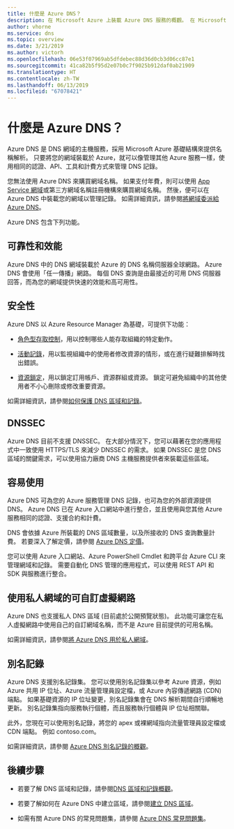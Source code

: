```yaml
---
title: 什麼是 Azure DNS？
description: 在 Microsoft Azure 上裝載 Azure DNS 服務的概觀。 在 Microsoft Azure 上裝載您的網域。
author: vhorne
ms.service: dns
ms.topic: overview
ms.date: 3/21/2019
ms.author: victorh
ms.openlocfilehash: 06e53f07969ab5dfdebec88d36d0cb3d06cc87e1
ms.sourcegitcommit: 41ca82b5f95d2e07b0c7f9025b912daf0ab21909
ms.translationtype: HT
ms.contentlocale: zh-TW
ms.lasthandoff: 06/13/2019
ms.locfileid: "67078421"
---
```

# <a name="what-is-azure-dns"></a>什麼是 Azure DNS？

Azure DNS 是 DNS 網域的主機服務，採用 Microsoft Azure 基礎結構來提供名稱解析。 只要將您的網域裝載於 Azure，就可以像管理其他 Azure 服務一樣，使用相同的認證、API、工具和計費方式來管理 DNS 記錄。

您無法使用 Azure DNS 來購買網域名稱。 如果支付年費，則可以使用 [App Service 網域](https://docs.microsoft.com/azure/app-service/manage-custom-dns-buy-domain#buy-the-domain)或第三方網域名稱註冊機構來購買網域名稱。 然後，便可以在 Azure DNS 中裝載您的網域以管理記錄。 如需詳細資訊，請參閱[將網域委派給 Azure DNS](dns-domain-delegation.md)。

Azure DNS 包含下列功能。

## <a name="reliability-and-performance"></a>可靠性和效能

Azure DNS 中的 DNS 網域裝載於 Azure 的 DNS 名稱伺服器全球網路。 Azure DNS 會使用「任一傳播」網路。 每個 DNS 查詢是由最接近的可用 DNS 伺服器回答，而為您的網域提供快速的效能和高可用性。

## <a name="security"></a>安全性

 Azure DNS 以 Azure Resource Manager 為基礎，可提供下功能：

* [角色型存取控制](https://docs.microsoft.com/azure/azure-resource-manager/resource-group-overview)，用以控制哪些人能存取組織的特定動作。

* [活動記錄](https://docs.microsoft.com/azure/azure-resource-manager/resource-group-overview)，用以監視組織中的使用者修改資源的情形，或在進行疑難排解時找出錯誤。

* [資源鎖定](https://docs.microsoft.com/azure/azure-resource-manager/resource-group-lock-resources)，用以鎖定訂用帳戶、資源群組或資源。 鎖定可避免組織中的其他使用者不小心刪除或修改重要資源。

如需詳細資訊，請參閱[如何保護 DNS 區域和記錄](dns-protect-zones-recordsets.md)。 

## <a name="dnssec"></a>DNSSEC

Azure DNS 目前不支援 DNSSEC。 在大部分情況下，您可以藉著在您的應用程式中一致使用 HTTPS/TLS 來減少 DNSSEC 的需求。 如果 DNSSEC 是您 DNS 區域的關鍵需求，可以使用協力廠商 DNS 主機服務提供者來裝載這些區域。

## <a name="ease-of-use"></a>容易使用

 Azure DNS 可為您的 Azure 服務管理 DNS 記錄，也可為您的外部資源提供 DNS。 Azure DNS 已在 Azure 入口網站中進行整合，並且使用與您其他 Azure 服務相同的認證、支援合約和計費。 

DNS 會依據 Azure 所裝載的 DNS 區域數量，以及所接收的 DNS 查詢數量計費。 若要深入了解定價，請參閱 [Azure DNS 定價](https://azure.microsoft.com/pricing/details/dns/)。

您可以使用 Azure 入口網站、Azure PowerShell Cmdlet 和跨平台 Azure CLI 來管理網域和記錄。 需要自動化 DNS 管理的應用程式，可以使用 REST API 和 SDK 與服務進行整合。

## <a name="customizable-virtual-networks-with-private-domains"></a>使用私人網域的可自訂虛擬網路

Azure DNS 也支援私人 DNS 區域 (目前處於公開預覽狀態)。 此功能可讓您在私人虛擬網路中使用自己的自訂網域名稱，而不是 Azure 目前提供的可用名稱。

如需詳細資訊，請參閱[將 Azure DNS 用於私人網域](private-dns-overview.md)。

## <a name="alias-records"></a>別名記錄

Azure DNS 支援別名記錄集。 您可以使用別名記錄集以參考 Azure 資源，例如 Azure 共用 IP 位址、Azure 流量管理員設定檔，或 Azure 內容傳遞網路 (CDN) 端點。 如果基礎資源的 IP 位址變更，別名記錄集會在 DNS 解析期間自行順暢地更新。 別名記錄集指向服務執行個體，而且服務執行個體與 IP 位址相關聯。

此外，您現在可以使用別名記錄，將您的 apex 或裸網域指向流量管理員設定檔或 CDN 端點。 例如 contoso.com。

如需詳細資訊，請參閱 [Azure DNS 別名記錄的概觀](dns-alias.md)。

## <a name="next-steps"></a>後續步驟

* 若要了解 DNS 區域和記錄，請參閱[DNS 區域和記錄概觀](dns-zones-records.md)。

* 若要了解如何在 Azure DNS 中建立區域，請參閱[建立 DNS 區域](./dns-getstarted-create-dnszone-portal.md)。

* 如需有關 Azure DNS 的常見問題集，請參閱 [Azure DNS 常見問題集](dns-faq.md)。


